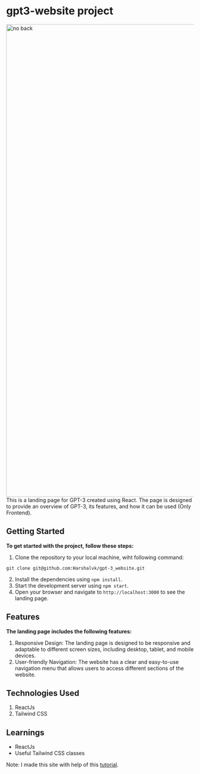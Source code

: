 # gpt3-website project
<img width="1270" alt="no back" src="https://user-images.githubusercontent.com/80589780/232319399-a658c898-a404-459b-9858-bee747102e13.png">
This is a landing page for GPT-3 created using React. The page is designed to provide an overview of GPT-3, its features, and how it can be used (Only Frontend).

## Getting Started
**To get started with the project, follow these steps:**
1. Clone the repository to your local machine, wiht following command:
```
git clone git@github.com:Harshalvk/gpt-3_website.git
```
2. Install the dependencies using `npm install`.
3. Start the development server using `npm start`.
4. Open your browser and navigate to `http://localhost:3000` to see the landing page.

## Features
**The landing page includes the following features:**
1. Responsive Design: The landing page is designed to be responsive and adaptable to different screen sizes, including desktop, tablet, and mobile devices.
2. User-friendly Navigation: The website has a clear and easy-to-use navigation menu that allows users to access different sections of the website.

## Technologies Used
1. ReactJs
2. Tailwind CSS

## Learnings 
- ReactJs
- Useful Tailwind CSS classes

Note: I made this site with help of this [tutorial](https://youtu.be/LMagNcngvcU).
